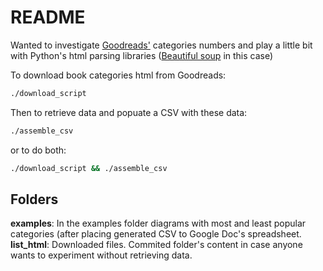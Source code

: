# README

Wanted to investigate [Goodreads'](https://www.goodreads.com/) categories numbers and play a little bit with Python's html parsing libraries ([Beautiful soup](https://www.crummy.com/software/BeautifulSoup/) in this case)

To download book categories html from Goodreads:
```bash
./download_script
```
Then to retrieve data and popuate a CSV with these data:
```bash
./assemble_csv
```
or to do both:
```bash
./download_script && ./assemble_csv
```

## Folders
**examples**: In the examples folder diagrams with most and least popular categories (after placing generated CSV to Google Doc's spreadsheet.
**list_html**: Downloaded files. Commited folder's content in case anyone wants to experiment without retrieving data.

